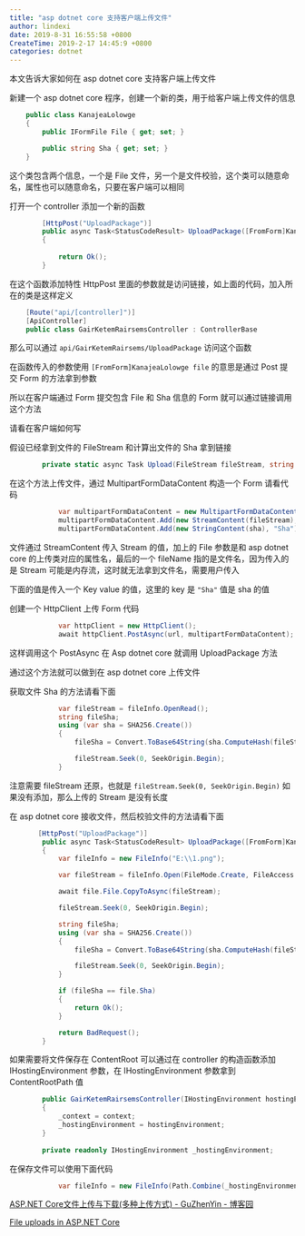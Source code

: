 ```yaml
---
title: "asp dotnet core 支持客户端上传文件"
author: lindexi
date: 2019-8-31 16:55:58 +0800
CreateTime: 2019-2-17 14:45:9 +0800
categories: dotnet
---
```


本文告诉大家如何在 asp dotnet core 支持客户端上传文件

<!--more-->



新建一个 asp dotnet core 程序，创建一个新的类，用于给客户端上传文件的信息

```csharp
    public class KanajeaLolowge
    {
        public IFormFile File { get; set; }

        public string Sha { get; set; }
    }
```

这个类包含两个信息，一个是 File 文件，另一个是文件校验，这个类可以随意命名，属性也可以随意命名，只要在客户端可以相同

打开一个 controller 添加一个新的函数

```csharp
        [HttpPost("UploadPackage")]
        public async Task<StatusCodeResult> UploadPackage([FromForm]KanajeaLolowge file)
        {
      
            return Ok();
        }
```

在这个函数添加特性 HttpPost 里面的参数就是访问链接，如上面的代码，加入所在的类是这样定义

```csharp
    [Route("api/[controller]")]
    [ApiController]
    public class GairKetemRairsemsController : ControllerBase
```

那么可以通过 `api/GairKetemRairsems/UploadPackage` 访问这个函数

在函数传入的参数使用 `[FromForm]KanajeaLolowge file` 的意思是通过 Post 提交 Form 的方法拿到参数

所以在客户端通过 Form 提交包含 File 和 Sha 信息的 Form 就可以通过链接调用这个方法

请看在客户端如何写

假设已经拿到文件的 FileStream 和计算出文件的 Sha 拿到链接

```csharp
        private static async Task Upload(FileStream fileStream, string sha, string url)

```

在这个方法上传文件，通过 MultipartFormDataContent 构造一个 Form 请看代码

```csharp
            var multipartFormDataContent = new MultipartFormDataContent();
            multipartFormDataContent.Add(new StreamContent(fileStream), "File", fileName: "文件名.png");
            multipartFormDataContent.Add(new StringContent(sha), "Sha");
```

文件通过 StreamContent 传入 Stream 的值，加上的 File 参数是和 asp dotnet core 的上传类对应的属性名，最后的一个 fileName 指的是文件名，因为传入的是 Stream 可能是内存流，这时就无法拿到文件名，需要用户传入

下面的值是传入一个 Key value 的值，这里的 key 是 `"Sha"` 值是 sha 的值

创建一个 HttpClient 上传 Form 代码

```csharp
            var httpClient = new HttpClient();
            await httpClient.PostAsync(url, multipartFormDataContent);
```

这样调用这个 PostAsync 在 Asp dotnet core 就调用 UploadPackage 方法

通过这个方法就可以做到在 asp dotnet core 上传文件

获取文件 Sha 的方法请看下面

```csharp
            var fileStream = fileInfo.OpenRead();
            string fileSha;
            using (var sha = SHA256.Create())
            {
                fileSha = Convert.ToBase64String(sha.ComputeHash(fileStream));

                fileStream.Seek(0, SeekOrigin.Begin);
            }
```

注意需要 fileStream 还原，也就是 `fileStream.Seek(0, SeekOrigin.Begin)` 如果没有添加，那么上传的 Stream 是没有长度

在 asp dotnet core 接收文件，然后校验文件的方法请看下面

```csharp
       [HttpPost("UploadPackage")]
        public async Task<StatusCodeResult> UploadPackage([FromForm]KanajeaLolowge file)
        {
            var fileInfo = new FileInfo("E:\\1.png");

            var fileStream = fileInfo.Open(FileMode.Create, FileAccess.ReadWrite);

            await file.File.CopyToAsync(fileStream);

            fileStream.Seek(0, SeekOrigin.Begin);

            string fileSha;
            using (var sha = SHA256.Create())
            {
                fileSha = Convert.ToBase64String(sha.ComputeHash(fileStream));

                fileStream.Seek(0, SeekOrigin.Begin);
            }

            if (fileSha == file.Sha)
            {
                return Ok();
            }

            return BadRequest();
        }
```

如果需要将文件保存在 ContentRoot 可以通过在 controller 的构造函数添加 IHostingEnvironment 参数，在 IHostingEnvironment 参数拿到 ContentRootPath 值

```csharp
        public GairKetemRairsemsController(IHostingEnvironment hostingEnvironment)
        {
            _context = context;
            _hostingEnvironment = hostingEnvironment;
        }
       
        private readonly IHostingEnvironment _hostingEnvironment;
```

在保存文件可以使用下面代码

```csharp
            var fileInfo = new FileInfo(Path.Combine(_hostingEnvironment.ContentRootPath, "1.png"));

```

[ASP.NET Core文件上传与下载(多种上传方式) - GuZhenYin - 博客园](https://www.cnblogs.com/GuZhenYin/p/8194726.html )

[File uploads in ASP.NET Core](https://docs.microsoft.com/en-us/aspnet/core/mvc/models/file-uploads?view=aspnetcore-2.2 )

